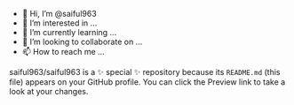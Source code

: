 - 👋 Hi, I’m @saiful963
- 👀 I’m interested in ...
- 🌱 I’m currently learning ...
- 💞️ I’m looking to collaborate on ...
- 📫 How to reach me ...

 
saiful963/saiful963 is a ✨ special ✨ repository because its `README.md` (this file) appears on your GitHub profile.
You can click the Preview link to take a look at your changes.
 
